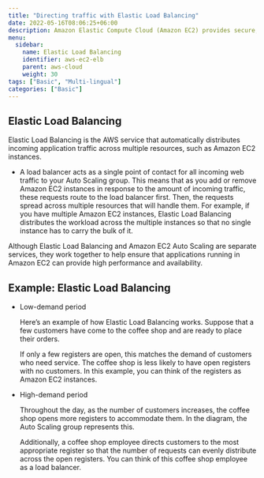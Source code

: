 ```yaml
---
title: "Directing traffic with Elastic Load Balancing"
date: 2022-05-16T08:06:25+06:00
description: Amazon Elastic Compute Cloud (Amazon EC2) provides secure, resizable compute capacity in the cloud as Amazon EC2 instances. 
menu:
  sidebar:
    name: Elastic Load Balancing  
    identifier: aws-ec2-elb
    parent: aws-cloud
    weight: 30
tags: ["Basic", "Multi-lingual"]
categories: ["Basic"]
---
```


## Elastic Load Balancing

   Elastic Load Balancing is the AWS service that automatically distributes incoming application traffic across multiple resources, such as Amazon EC2 instances. 

   - A load balancer acts as a single point of contact for all incoming web traffic to your Auto Scaling group. This means that as you add or remove Amazon EC2 instances in response to the amount of incoming traffic, these requests route to the load balancer first. Then, the requests spread across multiple resources that will handle them. For example, if you have multiple Amazon EC2 instances, Elastic Load Balancing distributes the workload across the multiple instances so that no single instance has to carry the bulk of it. 

   Although Elastic Load Balancing and Amazon EC2 Auto Scaling are separate services, they work together to help ensure that applications running in Amazon EC2 can provide high performance and availability. 


## Example: Elastic Load Balancing

   - Low-demand period

      Here’s an example of how Elastic Load Balancing works. Suppose that a few customers have come to the coffee shop and are ready to place their orders. 

      If only a few registers are open, this matches the demand of customers who need service. The coffee shop is less likely to have open registers with no customers. In this example, you can think of the registers as Amazon EC2 instances.

   - High-demand period

      Throughout the day, as the number of customers increases, the coffee shop opens more registers to accommodate them. In the diagram, the Auto Scaling group represents this.

      Additionally, a coffee shop employee directs customers to the most appropriate register so that the number of requests can evenly distribute across the open registers. You can think of this coffee shop employee as a load balancer.      